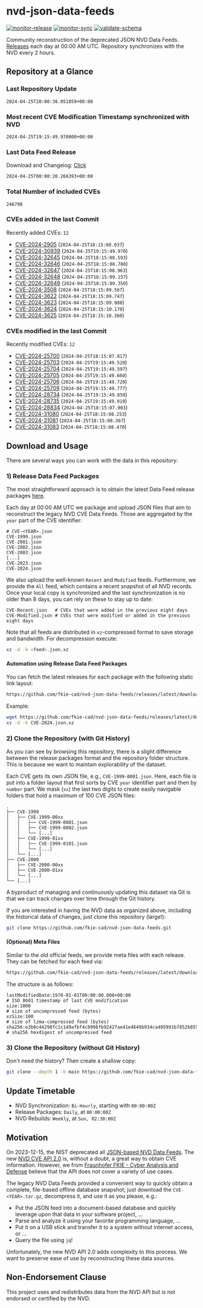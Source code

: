 # nvd-json-data-feeds

[![monitor-release](https://github.com/fkie-cad/nvd-json-data-feeds/actions/workflows/monitor_release.yml/badge.svg)](https://github.com/fkie-cad/nvd-json-data-feeds/actions/workflows/monitor_release.yml)
[![monitor-sync](https://github.com/fkie-cad/nvd-json-data-feeds/actions/workflows/monitor_sync.yml/badge.svg)](https://github.com/fkie-cad/nvd-json-data-feeds/actions/workflows/monitor_sync.yml)
[![validate-schema](https://github.com/fkie-cad/nvd-json-data-feeds/actions/workflows/validate_schema.yml/badge.svg)](https://github.com/fkie-cad/nvd-json-data-feeds/actions/workflows/validate_schema.yml)

Community reconstruction of the deprecated JSON NVD Data Feeds.
[Releases](https://github.com/fkie-cad/nvd-json-data-feeds/releases/latest) each day at 00:00 AM UTC.
Repository synchronizes with the NVD every 2 hours.

## Repository at a Glance

### Last Repository Update

```plain
2024-04-25T20:00:38.051859+00:00
```

### Most recent CVE Modification Timestamp synchronized with NVD

```plain
2024-04-25T19:15:49.970000+00:00
```

### Last Data Feed Release

Download and Changelog: [Click](https://github.com/fkie-cad/nvd-json-data-feeds/releases/latest)

```plain
2024-04-25T00:00:20.266393+00:00
```

### Total Number of included CVEs

```plain
246798
```

### CVEs added in the last Commit

Recently added CVEs: `12`

- [CVE-2024-2905](CVE-2024/CVE-2024-29xx/CVE-2024-2905.json) (`2024-04-25T18:15:08.037`)
- [CVE-2024-30939](CVE-2024/CVE-2024-309xx/CVE-2024-30939.json) (`2024-04-25T19:15:49.970`)
- [CVE-2024-32645](CVE-2024/CVE-2024-326xx/CVE-2024-32645.json) (`2024-04-25T18:15:08.593`)
- [CVE-2024-32646](CVE-2024/CVE-2024-326xx/CVE-2024-32646.json) (`2024-04-25T18:15:08.780`)
- [CVE-2024-32647](CVE-2024/CVE-2024-326xx/CVE-2024-32647.json) (`2024-04-25T18:15:08.963`)
- [CVE-2024-32648](CVE-2024/CVE-2024-326xx/CVE-2024-32648.json) (`2024-04-25T18:15:09.157`)
- [CVE-2024-32649](CVE-2024/CVE-2024-326xx/CVE-2024-32649.json) (`2024-04-25T18:15:09.350`)
- [CVE-2024-3508](CVE-2024/CVE-2024-35xx/CVE-2024-3508.json) (`2024-04-25T18:15:09.567`)
- [CVE-2024-3622](CVE-2024/CVE-2024-36xx/CVE-2024-3622.json) (`2024-04-25T18:15:09.747`)
- [CVE-2024-3623](CVE-2024/CVE-2024-36xx/CVE-2024-3623.json) (`2024-04-25T18:15:09.980`)
- [CVE-2024-3624](CVE-2024/CVE-2024-36xx/CVE-2024-3624.json) (`2024-04-25T18:15:10.170`)
- [CVE-2024-3625](CVE-2024/CVE-2024-36xx/CVE-2024-3625.json) (`2024-04-25T18:15:10.360`)


### CVEs modified in the last Commit

Recently modified CVEs: `12`

- [CVE-2024-25700](CVE-2024/CVE-2024-257xx/CVE-2024-25700.json) (`2024-04-25T18:15:07.817`)
- [CVE-2024-25703](CVE-2024/CVE-2024-257xx/CVE-2024-25703.json) (`2024-04-25T19:15:49.520`)
- [CVE-2024-25704](CVE-2024/CVE-2024-257xx/CVE-2024-25704.json) (`2024-04-25T19:15:49.597`)
- [CVE-2024-25705](CVE-2024/CVE-2024-257xx/CVE-2024-25705.json) (`2024-04-25T19:15:49.660`)
- [CVE-2024-25706](CVE-2024/CVE-2024-257xx/CVE-2024-25706.json) (`2024-04-25T19:15:49.720`)
- [CVE-2024-25709](CVE-2024/CVE-2024-257xx/CVE-2024-25709.json) (`2024-04-25T19:15:49.777`)
- [CVE-2024-28734](CVE-2024/CVE-2024-287xx/CVE-2024-28734.json) (`2024-04-25T19:15:49.850`)
- [CVE-2024-28735](CVE-2024/CVE-2024-287xx/CVE-2024-28735.json) (`2024-04-25T19:15:49.910`)
- [CVE-2024-28834](CVE-2024/CVE-2024-288xx/CVE-2024-28834.json) (`2024-04-25T18:15:07.903`)
- [CVE-2024-31080](CVE-2024/CVE-2024-310xx/CVE-2024-31080.json) (`2024-04-25T18:15:08.253`)
- [CVE-2024-31081](CVE-2024/CVE-2024-310xx/CVE-2024-31081.json) (`2024-04-25T18:15:08.367`)
- [CVE-2024-31083](CVE-2024/CVE-2024-310xx/CVE-2024-31083.json) (`2024-04-25T18:15:08.470`)


## Download and Usage

There are several ways you can work with the data in this repository:

### 1) Release Data Feed Packages

The most straightforward approach is to obtain the latest Data Feed release packages [here](https://github.com/fkie-cad/nvd-json-data-feeds/releases/latest).

Each day at 00:00 AM UTC we package and upload JSON files that aim to reconstruct the legacy NVD CVE Data Feeds.
Those are aggregated by the `year` part of the CVE identifier:

```
# CVE-<YEAR>.json
CVE-1999.json
CVE-2001.json
CVE-2002.json
CVE-2003.json
[...]
CVE-2023.json
CVE-2024.json
```

We also upload the well-known `Recent` and `Modified` feeds.
Furthermore, we provide the `All` feed, which contains a recent snapshot of all NVD records.
Once your local copy is synchronized and the last synchronization is no older than 8 days, you can rely on these to stay up to date:

```plain
CVE-Recent.json   # CVEs that were added in the previous eight days
CVE-Modified.json # CVEs that were modified or added in the previous eight days
```

Note that all feeds are distributed in `xz`-compressed format to save storage and bandwidth.
For decompression execute:

```sh
xz -d -k <feed>.json.xz
```

#### Automation using Release Data Feed Packages

You can fetch the latest releases for each package with the following static link layout:

```sh
https://github.com/fkie-cad/nvd-json-data-feeds/releases/latest/download/CVE-<YEAR>.json.xz
```

Example:

```sh
wget https://github.com/fkie-cad/nvd-json-data-feeds/releases/latest/download/CVE-2024.json.xz
xz -d -k CVE-2024.json.xz
```

### 2) Clone the Repository (with Git History)

As you can see by browsing this repository, there is a slight difference between the release packages format and the repository folder structure.
This is because we want to maintain explorability of the dataset.

Each CVE gets its own JSON file, e.g., `CVE-1999-0001.json`.
Here, each file is put into a folder layout that first sorts by CVE `year` identifier part and then by `number` part.
We mask (`xx`) the last two digits to create easily navigable folders that hold a maximum of 100 CVE JSON files:

```plain
.
├── CVE-1999
│   ├── CVE-1999-00xx
│   │   ├── CVE-1999-0001.json
│   │   ├── CVE-1999-0002.json
│   │   └── [...]
│   ├── CVE-1999-01xx
│   │   ├── CVE-1999-0101.json
│   │   └── [...]
│   └── [...]
├── CVE-2000
│   ├── CVE-2000-00xx
│   ├── CVE-2000-01xx
│   └── [...]
└── [...]
```

A byproduct of managing and continuously updating this dataset via Git is that we can track changes over time through the Git history.

If you are interested in having the NVD data as organized above, including the historical data of changes, just clone this repository (large!):

```sh
git clone https://github.com/fkie-cad/nvd-json-data-feeds.git
```

#### (Optional) Meta Files

Similar to the old official feeds, we provide meta files with each release. They can be fetched for each feed via:

```sh
https://github.com/fkie-cad/nvd-json-data-feeds/releases/latest/download/CVE-<YEAR>.meta
```

The structure is as follows:

```plain
lastModifiedDate:1970-01-01T00:00:00.000+00:00                          # ISO 8601 timestamp of last CVE modification
size:1000                                                               # size of uncompressed feed (bytes)
xzSize:100                                                              # size of lzma-compressed feed (bytes)
sha256:e3b0c44298fc1c149afbf4c8996fb92427ae41e4649b934ca495991b7852b855 # sha256 hexdigest of uncompressed feed
```

### 3) Clone the Repository (without Git History)

Don't need the history? Then create a shallow copy:

```sh
git clone --depth 1 -b main https://github.com/fkie-cad/nvd-json-data-feeds.git
```


## Update Timetable

* NVD Synchronization: `Bi-Hourly`, starting with `00:00:00Z`
* Release Packages: `Daily`, at `00:00:00Z`
* NVD Rebuilds: `Weekly`, at `Sun, 02:30:00Z`


## Motivation

On 2023-12-15, the NIST deprecated all [JSON-based NVD Data Feeds](https://nvd.nist.gov/vuln/data-feeds#divRetirementBanner-1).
The new [NVD CVE API 2.0](https://nvd.nist.gov/developers/vulnerabilities) is, without a doubt, a great way to obtain CVE information.
However, we from [Fraunhofer FKIE - Cyber Analysis and Defense](https://www.fkie.fraunhofer.de/en/departments/cad.html) believe that the API does not cover a variety of use cases.

The legacy NVD Data Feeds provided a convenient way to quickly obtain a complete, file-based offline database snapshot; just download the `CVE-<YEAR>.tar.gz`, decompress it, and use it as you please, e.g.:

- Put the JSON feed into a document-based database and quickly leverage upon that data in your software project, ...
- Parse and analyze it using your favorite programming language, ...
- Put it on a USB stick and transfer it to a system without internet access, or ...
- Query the file using `jq`!

Unfortunately, the new NVD API 2.0 adds complexity to this process.
We want to preserve ease of use by reconstructing these data sources.

## Non-Endorsement Clause

This project uses and redistributes data from the NVD API but is not endorsed or certified by the NVD.